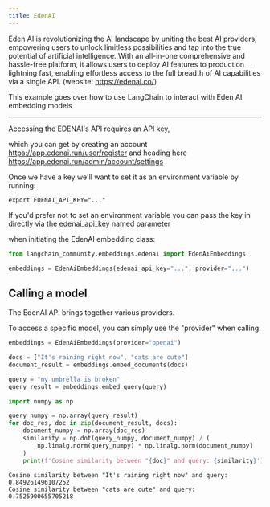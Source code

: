 ```yaml
---
title: EdenAI
---
```


Eden AI is revolutionizing the AI landscape by uniting the best AI providers, empowering users to unlock limitless possibilities and tap into the true potential of artificial intelligence. With an all-in-one comprehensive and hassle-free platform, it allows users to deploy AI features to production lightning fast, enabling effortless access to the full breadth of AI capabilities via a single API. (website: <https://edenai.co/>)

This example goes over how to use LangChain to interact with Eden AI embedding models

-----------------------------------------------------------------------------------

Accessing the EDENAI's API requires an API key,

which you can get by creating an account <https://app.edenai.run/user/register>  and heading here <https://app.edenai.run/admin/account/settings>

Once we have a key we'll want to set it as an environment variable by running:

```shell
export EDENAI_API_KEY="..."
```

If you'd prefer not to set an environment variable you can pass the key in directly via the edenai_api_key named parameter

 when initiating the EdenAI embedding class:

```python
from langchain_community.embeddings.edenai import EdenAiEmbeddings
```

```python
embeddings = EdenAiEmbeddings(edenai_api_key="...", provider="...")
```

## Calling a model

The EdenAI API brings together various providers.

To access a specific model, you can simply use the "provider" when calling.

```python
embeddings = EdenAiEmbeddings(provider="openai")
```

```python
docs = ["It's raining right now", "cats are cute"]
document_result = embeddings.embed_documents(docs)
```

```python
query = "my umbrella is broken"
query_result = embeddings.embed_query(query)
```

```python
import numpy as np

query_numpy = np.array(query_result)
for doc_res, doc in zip(document_result, docs):
    document_numpy = np.array(doc_res)
    similarity = np.dot(query_numpy, document_numpy) / (
        np.linalg.norm(query_numpy) * np.linalg.norm(document_numpy)
    )
    print(f'Cosine similarity between "{doc}" and query: {similarity}')
```

```output
Cosine similarity between "It's raining right now" and query: 0.849261496107252
Cosine similarity between "cats are cute" and query: 0.7525900655705218
```
